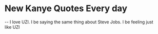 # New Kanye Quotes Every day
 -- I love UZI. I be saying the same thing about Steve Jobs. I be feeling just like UZI
